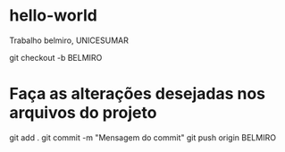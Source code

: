 # hello-world
Trabalho belmiro, UNICESUMAR

git checkout -b BELMIRO
# Faça as alterações desejadas nos arquivos do projeto
git add .
git commit -m "Mensagem do commit"
git push origin BELMIRO
